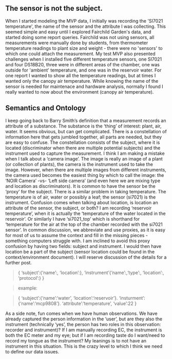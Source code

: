 ## The sensor is not the subject.
When I started modeling the MVP data, I initially was recording the 'SI7021 temperature', the name of the sensor and the attribute I was collecting. This seemed simple and easy until I explored Fairchild Garden's data, and started doing some report queries.  Fairchild was not using sensors, all measurements were manually done by students, from thermometer temperature readings to plant size and weight - there were no 'sensors' to which one could attach the measurement.  My test MVP also presented challenges when I installed five different temperature sensors, one SI7021 and four DS18B20, three were in different areas of the chamber, one was outside for 'ambient' temperature, and one was in the reservoir water.  For one report I wanted to show all the temperature readings, but at times I wanted only the canopy air temperature.  While knowing the name of the sensor is needed for maintenace and hardware analysis, normally I found I really wanted to now about the environment (canopy air temperature). 

## Semantics and Ontology

I keep going back to Barry Smith’s definition that a measurement records an attribute of a substance. The substance is the ‘thing’ of interest: plant, air, water. It seems obvious, but can get complicated. There is a constellation of information here that gets jumbled together, all parts are needed, but they are easy to confuse. The constellation consists of the subject, where it is located (discriminator when there are multiple potential subjects) and the instrument used to capture the measurement.
I think I am making a mistake when I talk about a ‘camera image’. The image is really an image of a plant (or collection of plants), the camera is the instrument used to take the image. However, when there are multiple images from different instruments, the camera used becomes the easiest thing by which to call the image: the ‘NOIR Camera’ -vs- ‘Left side camera’ (and even here we are mixing type and location as discriminators). It is common to have the sensor be the ‘proxy’ for the subject.
There is a similar problem in taking temperature. The temperature is of air, water or possibly a leaf; the sensor (si7021) is the instrument. Confusion comes when talking about location, is location an attribute of the sensor, the subject, or both? I am recording ‘reservoir temperature’, when it is actually the ‘temperature of the water located in the reservoir’. Or similarly I have ‘si7021_top’ which is shorthand for ‘temperature for the air at the top of the chamber recorded with the si7021 sensor’. In common discussion, we abbreviate and use proxies, as it is easy for most of us to assume the context and fill in the missing pieces - something computers struggle with.
I am inclined to avoid this proxy confusion by having two fields: subject and instrument. I would then have location be a part of the subject (sensor location could be found in the context/environment document). I will reserve discussion of the details for a further post.
> {
> ‘subject’:{‘name’:, ‘location’:},
> ‘instrument’{‘name’:,‘type’:, ‘location’:, ‘protocol’:}
> }

> example:

> {
> ‘subject’:{‘name’:‘water’, ‘location’:‘reservoir’}.
> ‘insturment’:{‘name’:‘mcp9808’}.
> ‘attribute’:‘temperature’,
> ‘value’:22
> }

As a side note, fun comes when we have human observations. We have already captured the person information in the ‘user’, but are they also the instrument (technically ‘yes’, the person has two roles in this observation: recorder and instrument)? If I am manually recording EC, the instrument is both the EC meter and my eye; but if I am recording taste do I want/need to record my tongue as the instrument? My leanings is to not have an instrument in this situation. This is the crazy level to which I think we need to define our data issues.